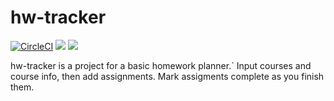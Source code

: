 # hw-tracker
[![CircleCI](https://circleci.com/gh/delta-12/hw-tracker/tree/main.svg?style=svg)](https://circleci.com/gh/delta-12/hw-tracker/tree/main)
<a href="https://codeclimate.com/github/delta-12/hw-tracker/maintainability"><img src="https://api.codeclimate.com/v1/badges/1bcfc7aaa95e2d68a97f/maintainability" /></a>
<a href="https://codeclimate.com/github/delta-12/hw-tracker/test_coverage"><img src="https://api.codeclimate.com/v1/badges/1bcfc7aaa95e2d68a97f/test_coverage" /></a>

hw-tracker is a project for a basic homework planner.`  Input courses and course info, then add assignments.  Mark assigments complete as you finish them.